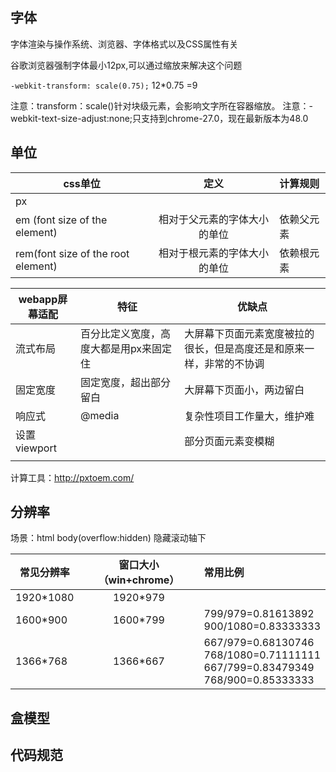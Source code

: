 字体
-----

字体渲染与操作系统、浏览器、字体格式以及CSS属性有关

谷歌浏览器强制字体最小12px,可以通过缩放来解决这个问题

`-webkit-transform: scale(0.75);`  12*0.75 =9

注意：transform：scale()针对块级元素，会影响文字所在容器缩放。
注意：-webkit-text-size-adjust:none;只支持到chrome-27.0，现在最新版本为48.0
  
单位
-----
  
|css单位|定义       |计算规则|
|-------|:---------:|:-------|
|px     |           |        |
|em (font size of the element)  |  相对于父元素的字体大小的单位|依赖父元素|
|rem(font size of the root element)| 相对于根元素的字体大小的单位 |依赖根元素|


|webapp屏幕适配|特征|优缺点|
|--------------|----------|-------|
|流式布局|百分比定义宽度，高度大都是用px来固定住|大屏幕下页面元素宽度被拉的很长，但是高度还是和原来一样，非常的不协调|
|固定宽度|固定宽度，超出部分留白|大屏幕下页面小，两边留白|
|响应式  |@media                |复杂性项目工作量大，维护难|
|设置viewport|<meta name="viewport" content="width=320,maximum-scale=1.3,user-scalable=no">|部分页面元素变模糊|
|||
 

计算工具：http://pxtoem.com/



分辨率
------

场景：html body(overflow:hidden) 隐藏滚动轴下

|常见分辨率|窗口大小（win+chrome）|常用比例           |
|----------|:--------------------:|:------------------|
|1920*1080 |              1920*979|                   |
|1600*900  |              1600*799|799/979=0.81613892 <br> 900/1080=0.83333333|
|1366*768  |              1366*667|667/979=0.68130746 <br> 768/1080=0.71111111 <br> 667/799=0.83479349 <br> 768/900=0.85333333 |


盒模型
-------

代码规范
--------

